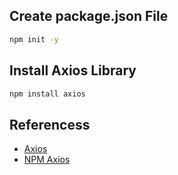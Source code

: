 
## Create package.json File
```sh
npm init -y
```

## Install Axios Library
```sh
npm install axios
```


## Referencess
- [Axios](https://axios-http.com/docs/intro)
- [NPM Axios](https://www.npmjs.com/package/axios)